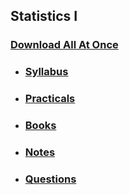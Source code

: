 ## Statistics I

### [Download All At Once](https://samriddhicollegeedunp-my.sharepoint.com/:f:/g/personal/wilsonshrestha_samriddhicollege_edu_np/EuN6xzTsu3pEtDMzokN3R4sBrISK2etygldx1FHLUI0Bpg?e=hJsl89)

- ### [Syllabus](https://samriddhicollegeedunp-my.sharepoint.com/:f:/g/personal/wilsonshrestha_samriddhicollege_edu_np/EqcaNq4ZNlBPpa_jD6kScG0BWi_PgB6EjeBs5BD-717rpA)

- ### [Practicals](https://samriddhicollegeedunp-my.sharepoint.com/:f:/g/personal/wilsonshrestha_samriddhicollege_edu_np/EoW-3gMqPsRJpza4fNzxk7YBSMjuXLisVM2V8WE04X7Kog)

- ### [Books](https://samriddhicollegeedunp-my.sharepoint.com/:f:/g/personal/wilsonshrestha_samriddhicollege_edu_np/Eh3-SuciZbxKsW452xYbCtgBhq1gxH3aaJX6MGv_7oCvMQ)
 
- ### [Notes](https://samriddhicollegeedunp-my.sharepoint.com/:f:/g/personal/wilsonshrestha_samriddhicollege_edu_np/Ep0p30Fu1-tAnrcm87nanz8Bnm5IwS9-jFvSTUKck_IKWQ)

- ### [Questions](https://samriddhicollegeedunp-my.sharepoint.com/:f:/g/personal/wilsonshrestha_samriddhicollege_edu_np/EqMuZIWfHeNJrz6awgVoT0IBPr6CLLpNww4zLpRqYShzaA)